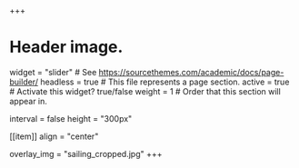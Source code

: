 +++
# Header image.
widget = "slider"  # See https://sourcethemes.com/academic/docs/page-builder/
headless = true  # This file represents a page section.
active = true  # Activate this widget? true/false
weight = 1  # Order that this section will appear in.

interval = false
height = "300px"


[[item]]
  align = "center"

  overlay_img = "sailing_cropped.jpg"
+++
